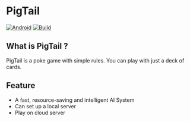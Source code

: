 # PigTail
[![Android](https://img.shields.io/badge/Android-9.0%2B-green)]()
[![Build](https://img.shields.io/badge/Build%20with-Gradle-yellowgreen)]()

## What is PigTail ?
PigTail is a poke game with simple rules. You can play with just a deck of cards.

## Feature
- A fast, resource-saving and intelligent AI System
- Can set up a local server
- Play on cloud server